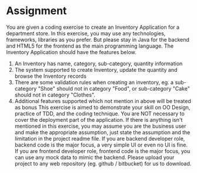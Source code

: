 # Assignment
You are given a coding exercise to create an Inventory Application for a department store. In
this exercise, you may use any technologies, frameworks, libraries as you prefer. But please
stay in Java for the backend and HTML5 for the frontend as the main programming
language.
The Inventory Application should have the features below.
1. An Inventory has name, category, sub-category, quantity information
2. The system supported to create Inventory, update the quantity and browse the Inventory
   records
3. There are some validation rules when creating an inventory, eg. a sub-category &quot;Shoe&quot;
   should not in category &quot;Food&quot;, or sub-category &quot;Cake&quot; should not in category &quot;Clothes&quot;.
4. Additional features supported which not mention in above will be treated as bonus
   This exercise is aimed to demonstrate your skill on OO Design, practice of TDD, and the
   coding technique. You are NOT necessary to cover the deployment part of the application. If
   there is anything isn&#39;t mentioned in this exercise, you may assume you are the business
   user and make the appropriate assumption, just state the assumption and the limitation in
   the project readme file.
   If you are backend developer role, backend code is the major focus, a very simple UI or
   even no UI is fine.
   If you are frontend developer role, frontend code is the major focus, you can use any mock
   data to mimic the backend.
   Please upload your project to any web repository (eg. github / bitbucket) for us to download.
